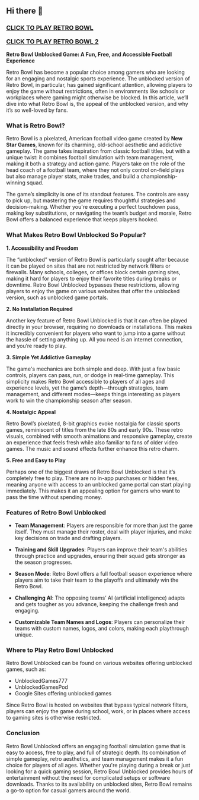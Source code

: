 ## Hi there 👋

<h3>
<a href="https://1lesson.guru">CLICK TO PLAY RETRO BOWL</a>
</br>

<a href="https://lesson1.site">CLICK TO PLAY RETRO BOWL 2</A>

  
</h3>

**Retro Bowl Unblocked Game: A Fun, Free, and Accessible Football Experience**

Retro Bowl has become a popular choice among gamers who are looking for an engaging and nostalgic sports experience. The unblocked version of Retro Bowl, in particular, has gained significant attention, allowing players to enjoy the game without restrictions, often in environments like schools or workplaces where gaming might otherwise be blocked. In this article, we’ll dive into what Retro Bowl is, the appeal of the unblocked version, and why it’s so well-loved by fans.

### What is Retro Bowl?

Retro Bowl is a pixelated, American football video game created by **New Star Games**, known for its charming, old-school aesthetic and addictive gameplay. The game takes inspiration from classic football titles, but with a unique twist: it combines football simulation with team management, making it both a strategy and action game. Players take on the role of the head coach of a football team, where they not only control on-field plays but also manage player stats, make trades, and build a championship-winning squad.

The game’s simplicity is one of its standout features. The controls are easy to pick up, but mastering the game requires thoughtful strategies and decision-making. Whether you're executing a perfect touchdown pass, making key substitutions, or navigating the team’s budget and morale, Retro Bowl offers a balanced experience that keeps players hooked.

### What Makes Retro Bowl Unblocked So Popular?

**1. Accessibility and Freedom**

The “unblocked” version of Retro Bowl is particularly sought after because it can be played on sites that are not restricted by network filters or firewalls. Many schools, colleges, or offices block certain gaming sites, making it hard for players to enjoy their favorite titles during breaks or downtime. Retro Bowl Unblocked bypasses these restrictions, allowing players to enjoy the game on various websites that offer the unblocked version, such as unblocked game portals.

**2. No Installation Required**

Another key feature of Retro Bowl Unblocked is that it can often be played directly in your browser, requiring no downloads or installations. This makes it incredibly convenient for players who want to jump into a game without the hassle of setting anything up. All you need is an internet connection, and you’re ready to play.

**3. Simple Yet Addictive Gameplay**

The game's mechanics are both simple and deep. With just a few basic controls, players can pass, run, or dodge in real-time gameplay. This simplicity makes Retro Bowl accessible to players of all ages and experience levels, yet the game’s depth—through strategies, team management, and different modes—keeps things interesting as players work to win the championship season after season.

**4. Nostalgic Appeal**

Retro Bowl’s pixelated, 8-bit graphics evoke nostalgia for classic sports games, reminiscent of titles from the late 80s and early 90s. These retro visuals, combined with smooth animations and responsive gameplay, create an experience that feels fresh while also familiar to fans of older video games. The music and sound effects further enhance this retro charm.

**5. Free and Easy to Play**

Perhaps one of the biggest draws of Retro Bowl Unblocked is that it’s completely free to play. There are no in-app purchases or hidden fees, meaning anyone with access to an unblocked game portal can start playing immediately. This makes it an appealing option for gamers who want to pass the time without spending money.

### Features of Retro Bowl Unblocked

- **Team Management**: Players are responsible for more than just the game itself. They must manage their roster, deal with player injuries, and make key decisions on trade and drafting players.
  
- **Training and Skill Upgrades**: Players can improve their team's abilities through practice and upgrades, ensuring their squad gets stronger as the season progresses.

- **Season Mode**: Retro Bowl offers a full football season experience where players aim to take their team to the playoffs and ultimately win the Retro Bowl.

- **Challenging AI**: The opposing teams’ AI (artificial intelligence) adapts and gets tougher as you advance, keeping the challenge fresh and engaging.

- **Customizable Team Names and Logos**: Players can personalize their teams with custom names, logos, and colors, making each playthrough unique.

### Where to Play Retro Bowl Unblocked

Retro Bowl Unblocked can be found on various websites offering unblocked games, such as:

- UnblockedGames777
- UnblockedGamesPod
- Google Sites offering unblocked games

Since Retro Bowl is hosted on websites that bypass typical network filters, players can enjoy the game during school, work, or in places where access to gaming sites is otherwise restricted.

### Conclusion

Retro Bowl Unblocked offers an engaging football simulation game that is easy to access, free to play, and full of strategic depth. Its combination of simple gameplay, retro aesthetics, and team management makes it a fun choice for players of all ages. Whether you're playing during a break or just looking for a quick gaming session, Retro Bowl Unblocked provides hours of entertainment without the need for complicated setups or software downloads. Thanks to its availability on unblocked sites, Retro Bowl remains a go-to option for casual gamers around the world.
